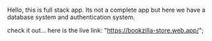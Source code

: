 Hello,
this is full stack app.
Its not a complete app but here we have a 
database system and authentication system.


check it out...
here is the live link: "https://bookzilla-store.web.app/";